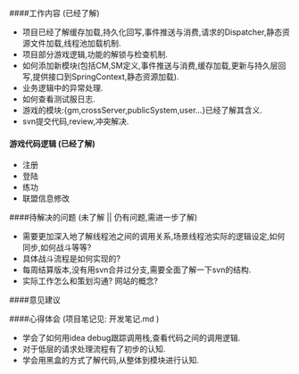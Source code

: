 ####工作内容 (已经了解)
* 项目已经了解缓存加载,持久化回写,事件推送与消费,请求的Dispatcher,静态资源文件加载,线程池加载机制.
* 项目部分游戏逻辑,功能的解锁与检查机制.
* 如何添加新模块(包括CM,SM定义,事件推送与消费,缓存加载,更新与持久层回写,提供接口到SpringContext,静态资源加载).
* 业务逻辑中的异常处理.
* 如何查看测试服日志.
* 游戏的模块:{gm,crossServer,publicSystem,user...}已经了解其含义.
* svn提交代码,review,冲突解决.

#### 游戏代码逻辑 (已经了解)
* 注册
* 登陆
* 练功
* 联盟信息修改

####待解决的问题 (未了解 || 仍有问题,需进一步了解)
* 需要更加深入地了解线程池之间的调用关系,场景线程池实际的逻辑设定,如何同步,如何战斗等等?
* 具体战斗流程是如何实现的?
* 每周结算版本,没有用svn合并过分支,需要全面了解一下svn的结构.
* 实际工作怎么和策划沟通? 网站的概念?

####意见建议

####心得体会 (项目笔记见: 开发笔记.md )
* 学会了如何用idea debug跟踪调用栈,查看代码之间的调用逻辑.
* 对于低层的请求处理流程有了初步的认知.
* 学会用黑盒的方式了解代码,从整体到模块进行认知.



